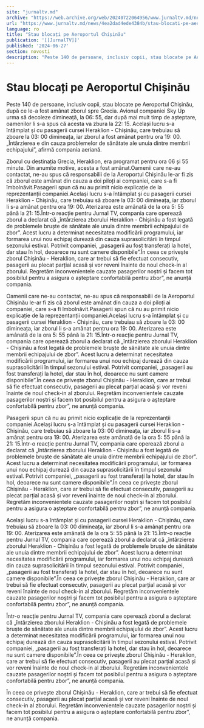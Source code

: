 ```yaml
---
site: "jurnaltv.md"
archive: "https://web.archive.org/web/20240722064956/www.jurnaltv.md/news/4ea2dad4ede4384b/stau-blocati-pe-aeroportul-chisinau.html"
url: "https://www.jurnaltv.md/news/4ea2dad4ede4384b/stau-blocati-pe-aeroportul-chisinau.html"
language: ro
title: "Stau blocați pe Aeroportul Chișinău"
publication: '[[JurnalTV]]'
published: '2024-06-27'
section: novosti
description: "Peste 140 de persoane, inclusiv copii, stau blocate pe Aeroportul Chișinău, după ce le-a fost amânat zborul spre Grecia. Avionul companiei Sky Up urma să decoleze dimineață, la 06:55, dar după mai mult timp de așteptare, oamenilor li s-a spus că acesta va zbura la 22:15. Același lucru s-a întâmplat și cu pasagerii cursei Heraklion - Chișinău, care trebuiau să zboare la 03:00 dimineața, iar zborul a fost amânat pentru ora 19:00. „Întârzierea e din cauza problemelor de sănătate ale unuia dintre membrii echipajului”, afirmă compania aeriană."
---
```


# Stau blocați pe Aeroportul Chișinău

Peste 140 de persoane, inclusiv copii, stau blocate pe Aeroportul Chișinău, după ce le-a fost amânat zborul spre Grecia. Avionul companiei Sky Up urma să decoleze dimineață, la 06: 55, dar după mai mult timp de așteptare, oamenilor li s-a spus că acesta va zbura la 22: 15. Același lucru s-a întâmplat și cu pasagerii cursei Heraklion - Chișinău, care trebuiau să zboare la 03: 00 dimineața, iar zborul a fost amânat pentru ora 19: 00. „Întârzierea e din cauza problemelor de sănătate ale unuia dintre membrii echipajului”, afirmă compania aeriană.

Zborul cu destinația Grecia, Heraklion, era programat pentru ora 06 și 55 minute. Din anumite motive, acesta a fost amânat.Oamenii care ne-au contactat, ne-au spus că responsabilii de la Aeroportul Chișinău le-ar fi zis că zborul este amânat din cauza a doi piloți ai companiei, care s-a fi îmbolnăvit.Pasagerii spun că nu au primit nicio explicație de la reprezentanții companiei.Același lucru s-a întâmplat și cu pasagerii cursei Heraklion - Chișinău, care trebuiau să zboare la 03: 00 dimineața, iar zborul li s-a amânat pentru ora 19: 00. Aterizarea este amânată de la ora 5: 55 până la 21: 15.Într-o reacție pentru Jurnal TV, compania care operează zborul a declarat că „întârzierea zborului Heraklion - Chișinău a fost legată de problemele bruște de sănătate ale unuia dintre membrii echipajului de zbor”. Acest lucru a determinat necesitatea modificării programului, iar formarea unui nou echipaj durează din cauza suprasolicitării în timpul sezonului estival. Potrivit companiei, „pasagerii au fost transferați la hotel, dar stau în hol, deoarece nu sunt camere disponibile”.În ceea ce privește zborul Chișinău - Heraklion, care ar trebui să fie efectuat consecutiv, pasagerii au plecat parțial acasă și vor reveni înainte de noul check-in al zborului. Regretăm inconvenientele cauzate pasagerilor noștri și facem tot posibilul pentru a asigura o așteptare confortabilă pentru zbor”, ne anunță compania.

Oamenii care ne-au contactat, ne-au spus că responsabilii de la Aeroportul Chișinău le-ar fi zis că zborul este amânat din cauza a doi piloți ai companiei, care s-a fi îmbolnăvit.Pasagerii spun că nu au primit nicio explicație de la reprezentanții companiei.Același lucru s-a întâmplat și cu pasagerii cursei Heraklion - Chișinău, care trebuiau să zboare la 03: 00 dimineața, iar zborul li s-a amânat pentru ora 19: 00. Aterizarea este amânată de la ora 5: 55 până la 21: 15.Într-o reacție pentru Jurnal TV, compania care operează zborul a declarat că „întârzierea zborului Heraklion - Chișinău a fost legată de problemele bruște de sănătate ale unuia dintre membrii echipajului de zbor”. Acest lucru a determinat necesitatea modificării programului, iar formarea unui nou echipaj durează din cauza suprasolicitării în timpul sezonului estival. Potrivit companiei, „pasagerii au fost transferați la hotel, dar stau în hol, deoarece nu sunt camere disponibile”.În ceea ce privește zborul Chișinău - Heraklion, care ar trebui să fie efectuat consecutiv, pasagerii au plecat parțial acasă și vor reveni înainte de noul check-in al zborului. Regretăm inconvenientele cauzate pasagerilor noștri și facem tot posibilul pentru a asigura o așteptare confortabilă pentru zbor”, ne anunță compania.

Pasagerii spun că nu au primit nicio explicație de la reprezentanții companiei.Același lucru s-a întâmplat și cu pasagerii cursei Heraklion - Chișinău, care trebuiau să zboare la 03: 00 dimineața, iar zborul li s-a amânat pentru ora 19: 00. Aterizarea este amânată de la ora 5: 55 până la 21: 15.Într-o reacție pentru Jurnal TV, compania care operează zborul a declarat că „întârzierea zborului Heraklion - Chișinău a fost legată de problemele bruște de sănătate ale unuia dintre membrii echipajului de zbor”. Acest lucru a determinat necesitatea modificării programului, iar formarea unui nou echipaj durează din cauza suprasolicitării în timpul sezonului estival. Potrivit companiei, „pasagerii au fost transferați la hotel, dar stau în hol, deoarece nu sunt camere disponibile”.În ceea ce privește zborul Chișinău - Heraklion, care ar trebui să fie efectuat consecutiv, pasagerii au plecat parțial acasă și vor reveni înainte de noul check-in al zborului. Regretăm inconvenientele cauzate pasagerilor noștri și facem tot posibilul pentru a asigura o așteptare confortabilă pentru zbor”, ne anunță compania.

Același lucru s-a întâmplat și cu pasagerii cursei Heraklion - Chișinău, care trebuiau să zboare la 03: 00 dimineața, iar zborul li s-a amânat pentru ora 19: 00. Aterizarea este amânată de la ora 5: 55 până la 21: 15.Într-o reacție pentru Jurnal TV, compania care operează zborul a declarat că „întârzierea zborului Heraklion - Chișinău a fost legată de problemele bruște de sănătate ale unuia dintre membrii echipajului de zbor”. Acest lucru a determinat necesitatea modificării programului, iar formarea unui nou echipaj durează din cauza suprasolicitării în timpul sezonului estival. Potrivit companiei, „pasagerii au fost transferați la hotel, dar stau în hol, deoarece nu sunt camere disponibile”.În ceea ce privește zborul Chișinău - Heraklion, care ar trebui să fie efectuat consecutiv, pasagerii au plecat parțial acasă și vor reveni înainte de noul check-in al zborului. Regretăm inconvenientele cauzate pasagerilor noștri și facem tot posibilul pentru a asigura o așteptare confortabilă pentru zbor”, ne anunță compania.

Într-o reacție pentru Jurnal TV, compania care operează zborul a declarat că „întârzierea zborului Heraklion - Chișinău a fost legată de problemele bruște de sănătate ale unuia dintre membrii echipajului de zbor”. Acest lucru a determinat necesitatea modificării programului, iar formarea unui nou echipaj durează din cauza suprasolicitării în timpul sezonului estival. Potrivit companiei, „pasagerii au fost transferați la hotel, dar stau în hol, deoarece nu sunt camere disponibile”.În ceea ce privește zborul Chișinău - Heraklion, care ar trebui să fie efectuat consecutiv, pasagerii au plecat parțial acasă și vor reveni înainte de noul check-in al zborului. Regretăm inconvenientele cauzate pasagerilor noștri și facem tot posibilul pentru a asigura o așteptare confortabilă pentru zbor”, ne anunță compania.

În ceea ce privește zborul Chișinău - Heraklion, care ar trebui să fie efectuat consecutiv, pasagerii au plecat parțial acasă și vor reveni înainte de noul check-in al zborului. Regretăm inconvenientele cauzate pasagerilor noștri și facem tot posibilul pentru a asigura o așteptare confortabilă pentru zbor”, ne anunță compania.